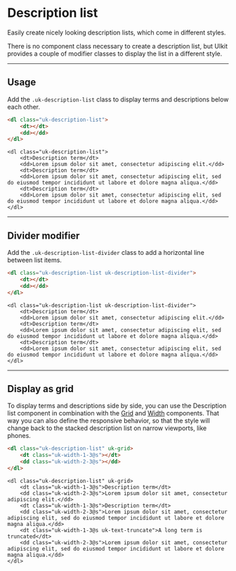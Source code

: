# Description list

<p class="uk-text-lead">Easily create nicely looking description lists, which come in different styles.</p>


There is no component class necessary to create a description list, but UIkit provides a couple of modifier classes to display the list in a different style.

***

## Usage

Add the `.uk-description-list` class to display terms and descriptions below each other.

```html
<dl class="uk-description-list">
    <dt></dt>
    <dd></dd>
</dl>
```

```example
<dl class="uk-description-list">
    <dt>Description term</dt>
    <dd>Lorem ipsum dolor sit amet, consectetur adipiscing elit.</dd>
    <dt>Description term</dt>
    <dd>Lorem ipsum dolor sit amet, consectetur adipiscing elit, sed do eiusmod tempor incididunt ut labore et dolore magna aliqua.</dd>
    <dt>Description term</dt>
    <dd>Lorem ipsum dolor sit amet, consectetur adipiscing elit, sed do eiusmod tempor incididunt ut labore et dolore magna aliqua.</dd>
</dl>
```

***

## Divider modifier

Add the `.uk-description-list-divider` class to add a horizontal line between list items.

```html
<dl class="uk-description-list uk-description-list-divider">
    <dt></dt>
    <dd></dd>
</dl>
```

```example
<dl class="uk-description-list uk-description-list-divider">
    <dt>Description term</dt>
    <dd>Lorem ipsum dolor sit amet, consectetur adipiscing elit.</dd>
    <dt>Description term</dt>
    <dd>Lorem ipsum dolor sit amet, consectetur adipiscing elit, sed do eiusmod tempor incididunt ut labore et dolore magna aliqua.</dd>
    <dt>Description term</dt>
    <dd>Lorem ipsum dolor sit amet, consectetur adipiscing elit, sed do eiusmod tempor incididunt ut labore et dolore magna aliqua.</dd>
</dl>
```

***

## Display as grid

To display terms and descriptions side by side, you can use the Description list component in combination with the [Grid](grid.md) and [Width](width.md) components. That way you can also define the responsive behavior, so that the style will change back to the stacked description list on narrow viewports, like phones.

```html
<dl class="uk-description-list" uk-grid>
    <dt class="uk-width-1-3@s"></dt>
    <dd class="uk-width-2-3@s"></dd>
</dl>
```

```example
<dl class="uk-description-list" uk-grid>
    <dt class="uk-width-1-3@s">Description term</dt>
    <dd class="uk-width-2-3@s">Lorem ipsum dolor sit amet, consectetur adipiscing elit.</dd>
    <dt class="uk-width-1-3@s">Description term</dt>
    <dd class="uk-width-2-3@s">Lorem ipsum dolor sit amet, consectetur adipiscing elit, sed do eiusmod tempor incididunt ut labore et dolore magna aliqua.</dd>
    <dt class="uk-width-1-3@s uk-text-truncate">A long term is truncated</dt>
    <dd class="uk-width-2-3@s">Lorem ipsum dolor sit amet, consectetur adipiscing elit, sed do eiusmod tempor incididunt ut labore et dolore magna aliqua.</dd>
</dl>
```